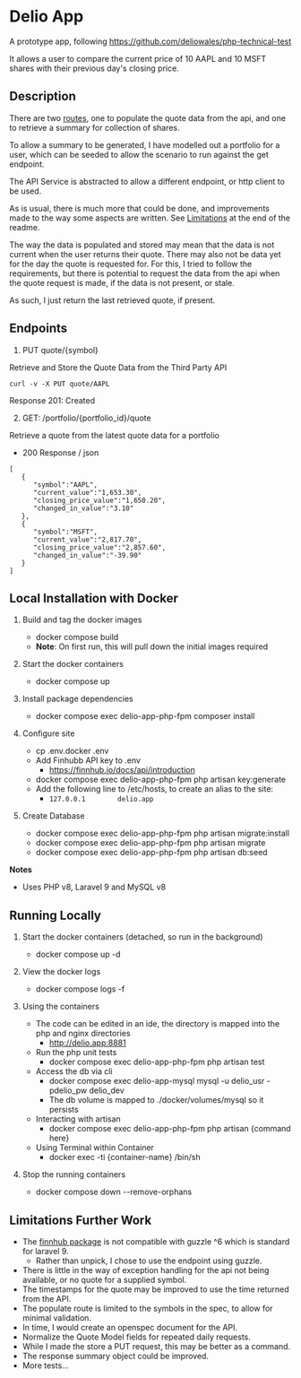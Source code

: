 # Delio App

A prototype app, following https://github.com/deliowales/php-technical-test

It allows a user to compare the current price of 10 AAPL and 10 MSFT shares with their previous day's closing price.

## Description ##

There are two [routes](#endpoints), one to populate the quote data from the api, and one to retrieve a summary for collection of shares.

To allow a summary to be generated, I have modelled out a portfolio for a user, which can be seeded to allow the scenario to run against the get endpoint.

The API Service is abstracted to allow a different endpoint, or http client to be used. 

As is usual, there is much more that could be done, and improvements made to the way some aspects are written. See [Limitations](#limitations-further-work) at the end of the readme.

The way the data is populated and stored may mean that the data is not current when the user returns their quote. There may also not be data yet for the day the quote is requested for. For this, I tried to follow the requirements, but there is potential to request the data from the api when the quote request is made, if the data is not present, or stale. 

As such, I just return the last retrieved quote, if present.

## Endpoints ##

 1. PUT quote/{symbol}

Retrieve and Store the Quote Data from the Third Party API

```
curl -v -X PUT quote/AAPL
```

Response 201: Created

 2. GET: /portfolio/{portfolio_id}/quote

Retrieve a quote from the latest quote data for a portfolio

 * 200 Response / json

```
[
   {
      "symbol":"AAPL",
      "current_value":"1,653.30",
      "closing_price_value":"1,650.20",
      "changed_in_value":"3.10"
   },
   {  
      "symbol":"MSFT",
      "current_value":"2,817.70",
      "closing_price_value":"2,857.60",
      "changed_in_value":"-39.90"
   }
]
```

## Local Installation with Docker ##

1. Build and tag the docker images
   * docker compose build
   * **Note**: On first run, this will pull down the initial images required

2. Start the docker containers
   * docker compose up

3. Install package dependencies
   * docker compose exec delio-app-php-fpm composer install

4. Configure site
   * cp .env.docker .env
   * Add Finhubb API key to .env
     * https://finnhub.io/docs/api/introduction
   * docker compose exec delio-app-php-fpm php artisan key:generate
   * Add the following line to /etc/hosts, to create an alias to the site:
       * `127.0.0.1        delio.app`

5. Create Database
   * docker compose exec delio-app-php-fpm php artisan migrate:install
   * docker compose exec delio-app-php-fpm php artisan migrate
   * docker compose exec delio-app-php-fpm php artisan db:seed

**Notes**
 - Uses PHP v8, Laravel 9 and MySQL v8

## Running Locally ##

1. Start the docker containers (detached, so run in the background)
   * docker compose up -d

2. View the docker logs 
   * docker compose logs -f

4. Using the containers
   * The code can be edited in an ide, the directory is mapped into the php and nginx directories
     * http://delio.app:8881
   * Run the php unit tests
      * docker compose exec delio-app-php-fpm php artisan test
   * Access the db via cli
      * docker compose exec delio-app-mysql mysql -u delio_usr -pdelio_pw delio_dev
      * The db volume is mapped to ./docker/volumes/mysql so it persists
   * Interacting with artisan
     * docker compose exec delio-app-php-fpm php artisan {command here}
   * Using Terminal within Container
     * docker exec -ti {container-name} /bin/sh   

4. Stop the running containers
   * docker compose down --remove-orphans

## Limitations Further Work ##
 
 * The [finnhub package](https://github.com/Finnhub-Stock-API/finnhub-php) is not compatible with guzzle ^6 which is standard for laravel 9.
   * Rather than unpick, I chose to use the endpoint using guzzle.
 * There is little in the way of exception handling for the api not being available, or no quote for a supplied symbol. 
 * The timestamps for the quote may be improved to use the time returned from the API.
 * The populate route is limited to the symbols in the spec, to allow for minimal validation.
 * In time, I would create an openspec document for the API.
 * Normalize the Quote Model fields for repeated daily requests.
 * While I made the store a PUT request, this may be better as a command.
 * The response summary object could be improved.
 * More tests...
